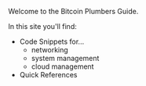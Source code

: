 Welcome to the Bitcoin Plumbers Guide.

In this site you'll find:

- Code Snippets for...
  - networking
  - system management
  - cloud management
- Quick References
